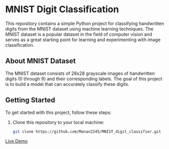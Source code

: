 # MNIST Digit Classification

This repository contains a simple Python project for classifying handwritten digits from the MNIST dataset using machine learning techniques. The MNIST dataset is a popular dataset in the field of computer vision and serves as a great starting point for learning and experimenting with image classification.

## About MNIST Dataset

The MNIST dataset consists of 28x28 grayscale images of handwritten digits (0 through 9) and their corresponding labels. The goal of this project is to build a model that can accurately classify these digits.

## Getting Started

To get started with this project, follow these steps:

1. Clone this repository to your local machine:

   ```bash
   git clone https://github.com/Manan2245/MNIST_digit_classifier.git


[Live Demo]([https://your-demo-url.com](https://github.com/Manan2245/MNIST_digit_classifier/assets/87888482/c3a3295a-2781-4d2d-b94a-7c505c0ae588)https://github.com/Manan2245/MNIST_digit_classifier/assets/87888482/c3a3295a-2781-4d2d-b94a-7c505c0ae588)

